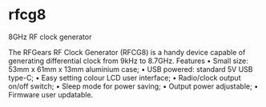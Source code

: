 # rfcg8
8GHz RF clock generator

The RFGears RF Clock Generator (RFCG8) is a handy device capable of generating differential clock from 9kHz to 8.7GHz.
Features
•	Small size: 53mm x 61mm x 13mm aluminium case;
•	USB powered: standard 5V USB type-C;
•	Easy setting colour LCD user interface;
•	Radio/clock output on/off switch;
•	Sleep mode for power saving;
•	Output power adjustable;
•	Firmware user updatable.

